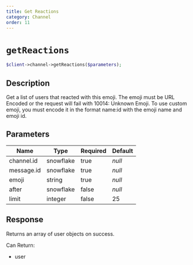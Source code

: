 ```yaml
---
title: Get Reactions
category: Channel
order: 11
---
```


# `getReactions`

```php
$client->channel->getReactions($parameters);
```

## Description

Get a list of users that reacted with this emoji. 
The emoji must be URL Encoded or the request will fail with 10014: Unknown Emoji. To use custom emoji, you must encode it in the format name:id with the emoji name and emoji id.

## Parameters


Name | Type | Required | Default
--- | --- | --- | ---
channel.id | snowflake | true | *null*
message.id | snowflake | true | *null*
emoji | string | true | *null*
after | snowflake | false | *null*
limit | integer | false | 25

## Response

Returns an array of user objects on success.

Can Return:

* user

